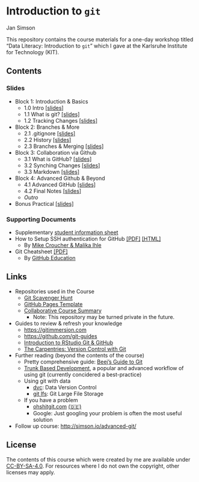 # Introduction to `git`
Jan Simson

This repository contains the course materials for a one-day workshop
titled “Data Literacy: Introduction to `git`” which I gave at the
Karlsruhe Institute for Technology (KIT).

<!--
  To update the README, render this file directly via
  quarto render README.qmd --to=gfm
-->

## Contents

### Slides

- Block 1: Introduction & Basics
  - 1.0 Intro
    [\[slides\]](https://simson.io/intro-to-git/1.0-intro.html)
  - 1.1 What is git?
    [\[slides\]](https://simson.io/intro-to-git/1.1-what_is_git.html)
  - 1.2 Tracking Changes
    [\[slides\]](https://simson.io/intro-to-git/1.2-tracking_changes.html)
- Block 2: Branches & More
  - 2.1 .gitignore
    [\[slides\]](https://simson.io/intro-to-git/2.1-gitignore.html)
  - 2.2 History
    [\[slides\]](https://simson.io/intro-to-git/2.2-history.html)
  - 2.3 Branches & Merging
    [\[slides\]](https://simson.io/intro-to-git/2.3-branches_merging.html)
- Block 3: Collaboration via Github
  - 3.1 What is GitHub?
    [\[slides\]](https://simson.io/intro-to-git/3.1-what_is_github.html)
  - 3.2 Synching Changes
    [\[slides\]](https://simson.io/intro-to-git/3.2-synching_changes.html)
  - 3.3 Markdown
    [\[slides\]](https://simson.io/intro-to-git/3.3-markdown.html)
- Block 4: Advanced Github & Beyond
  - 4.1 Advanced GitHub
    [\[slides\]](https://simson.io/intro-to-git/4.1-advanced_github.html)
  - 4.2 Final Notes
    [\[slides\]](https://simson.io/intro-to-git/4.2-final_notes.html)
  - *Outro*
- Bonus Practical
  [\[slides\]](https://simson.io/intro-to-git/6.0-bonus-practical.html)

<!-- *: Since they have to be manually generated, the PDF version of slides may be slightly outdated. Please refer to [this guide](https://revealjs.com/pdf-export/), on how to export your own PDF version from the online slides. -->

### Supporting Documents

- Supplementary [student information
  sheet](https://simson.io/intro-to-git/resources/student-info/student-info.pdf)
- How to Setup SSH authentication for GitHub
  [\[PDF\]](https://simson.io/intro-to-git/resources/ssh/how-to-setup-github-ssh.pdf)
  [\[HTML\]](https://lmu-osc.github.io/Introduction-RStudio-Git-GitHub/SSH.html)
  - By [Mike Croucher & Malika
    Ihle](https://github.com/lmu-osc/Introduction-RStudio-Git-GitHub)
- Git Cheatsheet [\[PDF\]](resources/git-cheat-sheet-education.pdf)
  - By [GitHub Education](https://education.github.com/)

## Links

- Repositories used in the Course
  - [Git Scavenger
    Hunt](https://github.com/open-teaching/git-scavenger-hunt)
  - [GitHub Pages
    Template](https://github.com/open-teaching/gh-pages-template)
  - [Collaborative Course
    Summary](https://github.com/open-teaching/git-course-summary-ws22)
    - Note: This repository may be turned private in the future.
- Guides to review & refresh your knowledge
  - <https://gitimmersion.com>
  - <https://github.com/git-guides>
  - [Introduction to RStudio Git &
    GitHub](https://lmu-osc.github.io/Introduction-RStudio-Git-GitHub/)
  - [The Carpentries: Version Control with
    Git](https://swcarpentry.github.io/git-novice/)
- Further reading (beyond the contents of the course)
  - Pretty comprehensive guide: [Beej’s Guide to
    Git](https://beej.us/guide/bggit/html/split/)
  - [Trunk Based
    Development](https://www.atlassian.com/continuous-delivery/continuous-integration/trunk-based-development),
    a popular and advanced workflow of using git (currently concidered a
    best-practice)
  - Using git with data
    - [dvc](https://dvc.org/): Data Version Control
    - [git lfs](https://git-lfs.github.com/): Git Large File Storage
  - If you have a problem
    - [ohshitgit.com](https://ohshitgit.com/)
      [(🇩🇪)](https://ohshitgit.com/de)
    - Google: Just googling your problem is often the most useful
      solution
- Follow up course: <http://simson.io/advanced-git/>

## License

The contents of this course which were created by me are available under
[CC-BY-SA-4.0](https://creativecommons.org/licenses/by-sa/4.0/). For
resources where I do not own the copyright, other licenses may apply.
